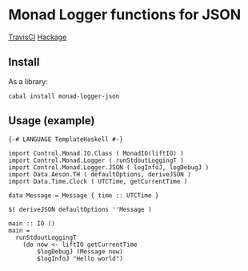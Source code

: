 # Monad Logger functions for JSON

[TravisCI](https://travis-ci.org/fpco/monad-logger-json.svg)
[Hackage](https://img.shields.io/hackage/v/monad-logger-json.svg)

## Install

As a library:

    cabal install monad-logger-json

## Usage (example)

    {-# LANGUAGE TemplateHaskell #-}

    import Control.Monad.IO.Class ( MonadIO(liftIO) )
    import Control.Monad.Logger ( runStdoutLoggingT )
    import Control.Monad.Logger.JSON ( logInfoJ, logDebugJ )
    import Data.Aeson.TH ( defaultOptions, deriveJSON )
    import Data.Time.Clock ( UTCTime, getCurrentTime )

    data Message = Message { time :: UTCTime }

    $( deriveJSON defaultOptions ''Message )

    main :: IO ()
    main =
      runStdoutLoggingT
        (do now <- liftIO getCurrentTime
            $logDebugJ (Message now)
            $logInfoJ "Hello world")

